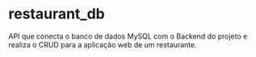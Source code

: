 # restaurant_db
API que conecta o banco de dados MySQL com o Backend do projeto e realiza o CRUD para a aplicação web de um restaurante.

